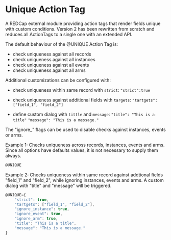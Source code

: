 # Unique Action Tag

A REDCap external module providing action tags that render fields unique with custom conditions.
Version 2 has been rewritten from scratch and reduces all ActionTags to a single one with an extended API.

The default behaviour of the @UNIQUE Action Tag is:

- check uniqueness against all records
- check uniqueness against all instances
- check uniqueness against all events
- check uniqueness against all arms

Additional customizations can be configured with:

- check uniqueness within same record with `strict`:
`"strict":true`

- check uniqueness against additional fields with `targets`:
`"tartgets": ["field_1", "field_2"]`

- define custom dialog with `tittle` and `message`:
`"title": "This is a title"`
`"message": "This is a message."`


The "ignore_" flags can be used to disable checks against instances, events or arms.


Example 1: Checks uniqueness across records, instances, events and arms. Since all options have defaults values, it is not necessary to supply them always.

```JavaScript
@UNIQUE
```

Example 2: Checks uniqueness within same record against addtional fields "field_1" and "field_2", while ignoring instances, events and arms. A custom dialog with "title" and "message" will be triggered.

```JavaScript
@UNIQUE={
    "strict": true,
    "tartgets": ["field_1", "field_2"],
    "ignore_instance": true,
    "ignore_event": true,
    "ignore_arm": true,
    "title": "This is a title",
    "message": "This is a message."
}
```